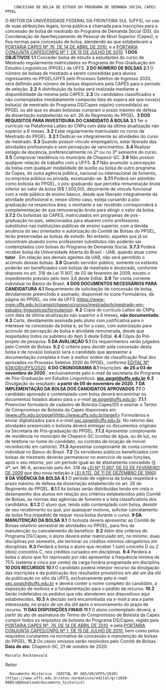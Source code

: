         CONCESSÃO DE BOLSA DE ESTUDO DO PROGRAMA DE DEMANDA SOCIAL CAPES PPGEL  

 O REITOR DA UNIVERSIDADE FEDERAL DA FRONTEIRA SUL (UFFS), no uso de suas atribuições legais, torna pública a chamada para inscrições para a concessão de bolsa de mestrado do Programa de Demanda Social (DS), da Coordenação de Aperfeiçoamento de Pessoal de Nível Superior (Capes), e fixa normas para concessão de bolsa, atendendo ao que estabelecem a [PORTARIA CAPES Nº 76, DE 14 DE ABRIL DE 2010](https://www.google.com.br/search?q=Portaria+Capes+n%C2%BA+76,+de+14+de+abril+de+2010#spf=1603305343752), e a [PORTARIA CONJUNTA CAPES/CNPQ Nº 1, DE 15 DE JULHO DE 2010](https://www.google.com.br/search?q=Portaria+Conjunta+Capes/CNPq+n%C2%BA+1,+de+15+de+julho+de+2010#spf=1603305363670).  **1 DOS OBJETIVOS** **1.1**  Conceder bolsa de estudo a estudantes do curso de Mestrado regularmente matriculados no Programa de Pós-Graduação em Estudos Linguísticos (PPGEL) da UFFS.  **2 DO NÚMERO DE BOLSAS** **2.1**  O número de bolsas de mestrado a serem concedidas para alunos ingressantes no PPGEL/UFFS pelo Processo Seletivo de Ingresso 2020, será definido pelo número de bolsas disponíveis pela CAPES para o período de seleção. **2.2**  A distribuição da bolsa será realizada mediante a disponibilidade da mesma pela CAPES. **2.3**  Os candidatos classificados e não contemplados imediatamente comporão lista de espera até que nova(s) bolsa(s) de mestrado do Programa DS/Capes seja(m) concedida(s) ao PPGEL ou até que os atuais bolsistas cumpram o prazo máximo de defesa da dissertação estabelecido no art. 26 do Regimento do PPGEL.  **3 DOS REQUISITOS PARA INVESTIDURA DO CANDIDATO À BOLSA** **3.1**  Ter o currículo na Plataforma Lattes do CNPq com data da última atualização não superior a 6 meses. **3.2**  Estar regularmente matriculado no curso de Mestrado do PPGEL. **3.2.1**  Dedicar-se integralmente às atividades do curso de mestrado. **3.3**  Quando possuir vínculo empregatício, estar liberado das atividades profissionais e sem percepção de vencimentos. **3.4**  Realizar estágio de docência, preferencialmente no 2º ou no 3º semestre do curso. **3.5**  Comprovar residência no município de Chapecó-SC. **3.6**  Não possuir qualquer relação de trabalho com a UFFS. **3.7**  Não acumular a percepção da bolsa com qualquer modalidade de auxílio ou bolsa de outro programa da Capes, de outra agência pública, nacional ou internacional de fomento, ou empresa pública ou privada, excetuando-se: **3.7.1**  Poderá ser admitido como bolsista do PPGEL, o pós-graduando que perceba remuneração bruta inferior ao valor da bolsa (R$ 1.500,00), decorrente de vínculo funcional com a rede pública de ensino básico, desde que liberado integralmente da atividade profissional e, nesse último caso, esteja cursando a pós-graduação na respectiva área; o montante a ser recebido corresponderá à complementação de sua remuneração bruta para atingir o valor da bolsa. **3.7.2**  Os bolsistas da CAPES, matriculados em programas de pós-graduação no país, selecionados para atuarem como professores substitutos nas instituições públicas de ensino superior, com a devida anuência do seu orientador e autorização do Comitê de Bolsas do PPGEL, terão preservadas as bolsas de estudo. No entanto, aqueles que já se encontram atuando como professores substitutos não poderão ser contemplados com bolsas do Programa de Demanda Social. **3.7.3**  Poderá receber bolsa da Universidade Aberta do Brasil - UAB, quando atuar como **tutor** . Em relação aos demais agentes da UAB, não será permitido o acúmulo dessas bolsas. **3.8**  Quando servidor público, somente os estáveis poderão ser beneficiados com bolsas de mestrado e doutorado, conforme disposto no art. 318 da Lei 11.907, de 02 de fevereiro de 2009, exceto o impedimento previsto pelo item 3.6 deste Edital. **3.9**  Ter conta corrente individual no Banco do Brasil.  **4 DOS DOCUMENTOS NECESSÁRIOS PARA CANDIDATURA** **4.1**  Requerimento de solicitação de concessão de bolsa, devidamente preenchido e assinado, disponível no ícone Formulários, da página do PPGEL, no site da UFFS (https://www-mgm.uffs.edu.br/campi/chapeco/cursos/mestradoch/mestrado-em-estudos-linguisticos/formularios). **4.2**  Cópia do currículo *Lattes* do CNPq com data da última atualização não superior a 6 meses, **não documentado.** **4.3**  Carta, devidamente assinada pelo aluno com justificativa para o interesse na concessão da bolsa e, se for o caso, com autorização para acúmulo de percepção de bolsa e atividade remunerada, desde que respeitados todos os subitens do item 3 deste Edital. **4.4**  Cópia do Pré-projeto de pesquisa.  **5 DA AVALIAÇÃO** **5.1**  Os requerimentos serão julgados pelo Comitê de Bolsas. **5.2**  O critério para decidir pela concessão desta bolsa e de nova(s) bolsa(s) será o candidato que apresentar a documentação completa e tiver a melhor ordem de classificação final dos aprovados no Processo Seletivo 2020 do PPGEL, conforme [EDITAL Nº 639/GR/UFFS/2020](https://www.uffs.edu.br/atos-normativos/edital/gr/2020-0639).  **6 DO CRONOGRAMA** **6.1**  Inscrições: **de 26 a 03 de novembro de 2020** , exclusivamente pelo *e-mail*  da secretaria do Programa de Pós-Graduação em Estudos Linguísticos: **<sec.ppgel@uffs.edu.br>** **6.2**  Divulgação do resultado: **a partir de 05 de novembro de 2020.**  **7 DA IMPLEMENTAÇÃO DA BOLSA DOS CANDIDATOS APROVADOS** **7.1**  O candidato aprovado e contemplado com bolsa deverá encaminhar os documentos listados abaixo para o *e-mail*  se.ppgel@uffs.edu.br: **7.1.1**  Preencher formulário de cadastro de Bolsista Capes/DS e assinar o Termo de Compromisso de Bolsista da Capes disponíveis em [www.uffs.edu.br/ppgel](http://www.uffs.edu.br/ppgel)> Formulários e enviar digitalizados para o *e-mail*  [sec.ppgel@uffs.edu.br](mailto:sec.ppgel@uffs.edu.br). No retorno das atividades presenciais o bolsista deverá entregar os documentos originais na Secretaria de Pós-graduação do PPGEL. **7.1.2**  Apresentar comprovante de residência no município de Chapecó-SC (contas de água, ou de luz, ou de telefone no nome do candidato, ou contrato de locação de imóvel reconhecido em cartório). **7.1.3**  Apresentar comprovante de conta corrente individual no Banco do Brasil. **7.2**  Os servidores públicos beneficiados com bolsas de mestrado deverão permanecer no exercício de suas funções, após o seu retorno, por um período igual ao de afastamento concedido (§ 4º, art. 96-A, acrescido pelo Art. 318 da [LEI Nº 11.907, DE 02 DE FEVEREIRO DE 2009](https://www.google.com.br/search?q=Lei+n%C2%BA+11.907,+de+2+de+fevereiro+de+2009#spf=1603305308693) que deu nova redação à [LEI 8.112, DE 11 DE DEZEMBRO DE 1990](https://www.google.com.br/search?q=Lei+8.112,+de+11+de+dezembro+de+1990#spf=1603305325949)).  **8 DA VIGÊNCIA DA BOLSA** **8.1**  O período de vigência da bolsa respeitará o prazo máximo de defesa da dissertação estabelecido no art. 26 do Regimento do PPGEL. **8.1.1**  As bolsas serão distribuídas tendo em vista o desempenho dos alunos em relação aos critérios estabelecidos pelo Comitê de Bolsas, as normas das agências de fomento e a lista classificatória dos candidatos. **8.1.2**  O aluno que, tendo sido contemplado com bolsa, desistir de seu recebimento ou que, por quaisquer motivos, solicitar cancelamento de bolsa fica impedido de requer nova bolsa durante o curso.  **9 DA MANUTENÇÃO DA BOLSA** **9.1**  O bolsista deverá apresentar ao Comitê de Bolsas relatório semestral de atividades no PPGEL, para fins de manutenção ou cancelamento do benefício. **9.2**  Além dos critérios do Programa DS/Capes, o aluno deverá estar matriculado em, no mínimo, duas disciplinas por semestre, até terminar os créditos mínimos obrigatórios em disciplinas. **9.3**  Perderá a bolsa o aluno que receber 1 (um) conceito D ou 2 (dois) conceitos C, nos créditos cursados em disciplinas. **9.4**  Perderá a bolsa o aluno que for reprovado por não apresentar a frequência mínima de 75% (setenta e cinco por cento) da carga horária programada em disciplina.  **10 DOS RECURSOS** **10.1**  O candidato poderá interpor recurso da divulgação das inscrições e da publicação dos resultados provisórios em até um dia útil da publicação no sítio da UFFS, exclusivamente pelo e-mail: sec.ppgich@uffs.edu.br e deverá conter o nome completo do candidato, a exposição de motivos e a fundamentação para o pedido de recurso. **10.2**  Serão indeferidos os pedidos que não atenderem aos dispositivos aqui estabelecidos. **10.3**  A decisão será encaminhada via *e-mail p* ara a parte interessada, no prazo de um dia útil após o encerramento do prazo de recurso.  **11 DAS DISPOSIÇÕES FINAIS** **11.1**  O aluno contemplado deverá, a partir do ato de assinatura do Termo de Compromisso de Bolsista da Capes cumprir todos os requisitos de bolsista do Programa DS/Capes, regido pela [PORTARIA CAPES Nº. 76, DE 14 DE ABRIL DE 2010](https://www.google.com.br/search?q=Portaria+Capes+n%C2%BA.+76,+de+14+de+abril+de+2010#spf=1603305524986), e pela [PORTARIA CONJUNTA CAPES/CNPQ Nº 1, DE 15 DE JULHO DE 2010](https://www.google.com.br/search?q=Portaria+Conjunta+Capes/CNPq+n%C2%BA+1,+de+15+de+julho+de+2010#spf=1603305363670), bem como pelos requisitos constantes na normativa de concessão e manutenção de bolsas do PPGEL. **11.2**  Os casos omissos serão resolvidos pelo Comitê de Bolsas.        **Data do ato:** Chapecó-SC, 21 de outubro de 2020.   
 

    Marcelo Recktenvald   
 Reitor 

      Documento Histórico  [EDITAL Nº 685/GR/UFFS/2020](https://www.uffs.edu.br/atos-normativos/edital/gr/2020-0685/@@download/documento_historico)     
      